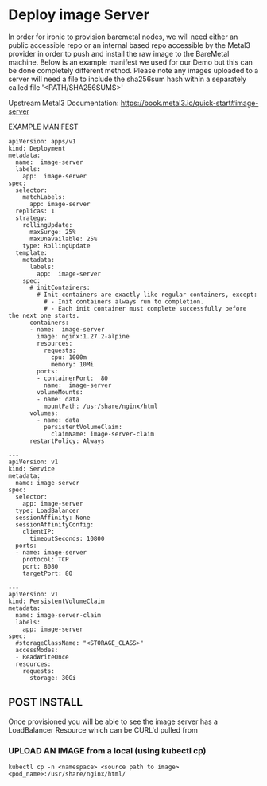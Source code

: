 # Deploy image Server
In order for ironic to provision baremetal nodes, we will need either an public accessible repo or an internal based repo accessible by the Metal3 provider in order to push and install the raw image to the BareMetal machine. Below is an example manifest we used for our Demo but this can be done completely different method. Please note any images uploaded to a server will need a file to include the sha256sum hash within a separately called file '<PATH/SHA256SUMS>'

Upstream Metal3 Documentation: https://book.metal3.io/quick-start#image-server

EXAMPLE MANIFEST

```
apiVersion: apps/v1
kind: Deployment
metadata:
  name:  image-server
  labels:
    app:  image-server
spec:
  selector:
    matchLabels:
      app: image-server
  replicas: 1
  strategy:
    rollingUpdate:
      maxSurge: 25%
      maxUnavailable: 25%
    type: RollingUpdate
  template:
    metadata:
      labels:
        app:  image-server
    spec:
      # initContainers:
        # Init containers are exactly like regular containers, except:
          # - Init containers always run to completion.
          # - Each init container must complete successfully before the next one starts.
      containers:
      - name:  image-server
        image: nginx:1.27.2-alpine
        resources:
          requests:
            cpu: 1000m
            memory: 10Mi
        ports:
        - containerPort:  80
          name:  image-server
        volumeMounts:
        - name: data
          mountPath: /usr/share/nginx/html
      volumes:
        - name: data
          persistentVolumeClaim:
            claimName: image-server-claim
      restartPolicy: Always

---
apiVersion: v1
kind: Service
metadata:
  name: image-server
spec:
  selector:
    app: image-server
  type: LoadBalancer
  sessionAffinity: None
  sessionAffinityConfig:
    clientIP:
      timeoutSeconds: 10800
  ports:
  - name: image-server
    protocol: TCP
    port: 8080
    targetPort: 80

---
apiVersion: v1
kind: PersistentVolumeClaim
metadata:
  name: image-server-claim
  labels:
    app: image-server
spec:
  #storageClassName: "<STORAGE_CLASS>"
  accessModes:
  - ReadWriteOnce
  resources:
    requests:
      storage: 30Gi
```
## POST INSTALL

Once provisioned you will be able to see the image server has a LoadBalancer Resource which can be CURL'd pulled from

### UPLOAD AN IMAGE from a local (using kubectl cp)
```
kubectl cp -n <namespace> <source path to image> <pod_name>:/usr/share/nginx/html/
```
